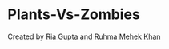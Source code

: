 # Plants-Vs-Zombies

Created by [Ria Gupta](github.com/ria18405) and [Ruhma Mehek Khan](githib.com/ruhmamehek)
